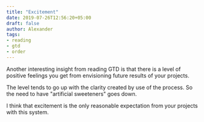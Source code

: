 ```yaml
---
title: "Excitement"
date: 2019-07-26T12:56:20+05:00
draft: false
author: Alexander
tags:
- reading
- gtd
- order
---
```


Another interesting insight from reading GTD
is that there is a level of positive feelings you
get from envisioning future results of your projects.

The level tends to go up with the clarity created by use of the process.
So the need to have "artificial sweeteners" goes down.

I think that excitement is the only reasonable
expectation from your projects with this system.
